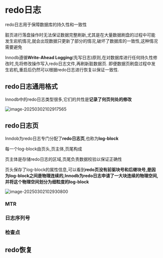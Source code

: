 # redo日志

redo日志用于保障数据库的持久性和一致性

脏页进行落盘操作时无法保证数据完整刷新,尤其是在大量数据刷盘的过程中可能发生宕机情况,就会出现数据只更新了部分的情况,破坏了数据库的一致性,这种情况需要避免

Innodb遵循**Write-Ahead Logging**(先写日志)原则,在对数据库进行任何持久性修改时,先将修改操作写入redo日志文件,再刷新脏数据页. 即便数据页刷盘过程中发生宕机,重启后仍然可以根据redo日志进行恢复以保证一致性.

## redo日志通用格式

Innodb中的redo日志类型很多,它们的共性是**记录了何页何处的修改**

![image-20250302102917565](https://chx-typora.oss-cn-hangzhou.aliyuncs.com/typora/image-20250302102917565.png)

## redo日志页

Inndob为redo日志专门分配了**redo日志页**,也称为**log-block**

每一个log-block由页头,页主体,页尾构成

页主体是存储redo日志的区域,页尾负责数据校验以保证正确性

页头保存了log-block的属性信息,可以看到**redo页没有前驱块号和后继块号,是因为log-block之间是物理连续的,Innodb为redo日志申请了一大块连续的物理空间,并将这个物理空间划分为细粒度的log-block**

![image-20250302102930800](https://chx-typora.oss-cn-hangzhou.aliyuncs.com/typora/image-20250302102930800.png)

### MTR

### 日志序列号

### 检查点

## redo恢复
